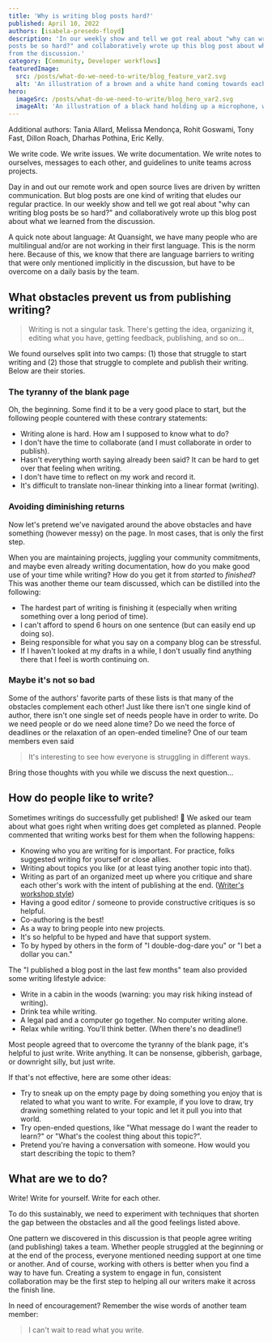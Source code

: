 ```yaml
---
title: 'Why is writing blog posts hard?'
published: April 10, 2022
authors: [isabela-presedo-floyd]
description: 'In our weekly show and tell we got real about "why can writing blog 
posts be so hard?" and collaboratively wrote up this blog post about what we learned 
from the discussion.'
category: [Community, Developer workflows]
featuredImage:
  src: /posts/what-do-we-need-to-write/blog_feature_var2.svg
  alt: 'An illustration of a brown and a white hand coming towards each other to pass a business card with the logo of Quansight Labs'
hero:
  imageSrc: /posts/what-do-we-need-to-write/blog_hero_var2.svg
  imageAlt: 'An illustration of a black hand holding up a microphone, with some graphical elements highlighting the top of the microphone'
---
```


Additional authors: Tania Allard, Melissa Mendonça, Rohit Goswami, Tony Fast, Dillon Roach,
Dharhas Pothina, Eric Kelly.

We write code. We write issues. We write documentation. We write notes to
ourselves, messages to each other, and guidelines to unite teams across
projects.

Day in and out our remote work and open source lives are driven by written
communication. But blog posts are one kind of writing that eludes our regular
practice. In our weekly show and tell we got real about "why can writing blog
posts be so hard?" and collaboratively wrote up this blog post about what we learned
from the discussion.

A quick note about language: At Quansight, we have many people who are
multilingual and/or are not working in their first language. This is the norm
here. Because of this, we know that there are language barriers to writing that
were only mentioned implicitly in the discussion, but have to be overcome on a daily
basis by the team.

## What obstacles prevent us from publishing writing?

> Writing is not a singular task. There's getting the idea, organizing it,
> editing what you have, getting feedback, publishing, and so on…

We found ourselves split into two camps: (1) those that struggle to start
writing and (2) those that struggle to complete and publish their writing.
Below are their stories.

### The tyranny of the blank page

Oh, the beginning. Some find it to be a very good place to start, but the following
people countered with these contrary statements:

- Writing alone is hard. How am I supposed to know what to do?
- I don't have the time to collaborate (and I must collaborate in order to
  publish).
- Hasn't everything worth saying already been said? It can be hard to get over
  that feeling when writing.
- I don't have time to reflect on my work and record it.
- It's difficult to translate non-linear thinking into a linear format
  (writing).

### Avoiding diminishing returns

Now let's pretend we've navigated around the above obstacles and have something
(however messy) on the page. In most cases, that is only the first step.

When you are maintaining projects, juggling your community commitments, and
maybe even already writing documentation, how do you make good use of your
time while writing? How do you get it from _started_ to _finished_? This was
another theme our team discussed, which can be distilled into the following:

- The hardest part of writing is finishing it (especially when writing something over
  a long period of time).
- I can't afford to spend 6 hours on one sentence (but can easily end up doing so).
- Being responsible for what you say on a company blog can be stressful.
- If I haven't looked at my drafts in a while, I don't usually find anything
  there that I feel is worth continuing on.

### Maybe it's not so bad

Some of the authors' favorite parts of these lists is that many of the
obstacles complement each other! Just like there isn't one single kind of
author, there isn't one single set of needs people have in order to write. Do
we need people or do we need alone time? Do we need the force of deadlines or
the relaxation of an open-ended timeline? One of our team members even said

> It's interesting to see how everyone is struggling in different ways.

Bring those thoughts with you while we discuss the next question…

## How do people like to write?

Sometimes writings do successfully get published! 🎉 We asked our team about
what goes right when writing does get completed as planned. People
commented that writing works best for them when the following happens:

- Knowing who you are writing for is important. For practice, folks suggested
  writing for yourself or close allies.
- Writing about topics you like (or at least tying another topic into that).
- Writing as part of an organized meet up where you critique and share
  each other's work with the intent of publishing at the end. ([Writer's workshop style](https://github.com/Quansight/writers-workshop))
- Having a good editor / someone to provide constructive critiques is so helpful.
- Co-authoring is the best!
- As a way to bring people into new projects.
- It's so helpful to be hyped and have that support system.
- To by hyped by others in the form of "I double-dog-dare you" or "I bet a
  dollar you can."

The "I published a blog post in the last few months" team also provided some
writing lifestyle advice:

- Write in a cabin in the woods (warning: you may risk hiking instead of
  writing).
- Drink tea while writing.
- A legal pad and a computer go together. No computer writing alone.
- Relax while writing. You'll think better. (When there's no deadline!)

Most people agreed that to overcome the tyranny of the blank page, it's helpful to just write. Write anything. It can be nonsense, gibberish, garbage, or downright silly, but just write.

If that's not effective, here are some other ideas:

- Try to sneak up on the empty page by doing something you enjoy that is related to what you want to write. For example, if you love to draw, try drawing something related to your topic and let it pull you into that world.
- Try open-ended questions, like "What message do I want the reader to learn?" or "What's the coolest thing about this topic?".
- Pretend you're having a conversation with someone. How would you start describing the topic to them?

## What are we to do?

Write! Write for yourself. Write for each other.

To do this sustainably, we need to experiment with techniques that shorten the
gap between the obstacles and all the good feelings listed above.

One pattern we discovered in this discussion is that people agree writing (and
publishing) takes a team. Whether people struggled at the beginning or at the end of
the process, everyone mentioned needing support at one time or another. And of
course, working with others is better when you find a way to have fun. Creating
a system to engage in fun, consistent collaboration may be the first step to helping all our writers make it across the finish line.

In need of encouragement? Remember the wise words of another team member:

> I can't wait to read what you write.
